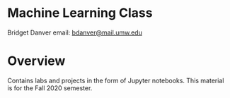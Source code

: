 # Machine Learning Class
Bridget Danver
email: bdanver@mail.umw.edu

# Overview
Contains labs and projects in the form of Jupyter notebooks. This material is for the Fall 2020 semester. 

